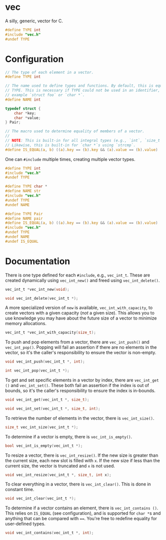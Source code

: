 # vec

A silly, generic, vector for C.

```c
#define TYPE int
#include "vec.h"
#undef TYPE
```

# Configuration

```c
// The type of each element in a vector.
#define TYPE int

// The name used to define types and functions. By default, this is equal to
// TYPE. This is necessary if TYPE could not be used in an identifier, for
// example `struct foo` or `char *`.
#define NAME int

typedef struct {
	char *key;
	char *value;
} Pair;

// The macro used to determine equality of members of a vector.
//
// NOTE: This is built-in for all integral types (e.g., `int`, `size_t`).
// Likewise, this is built-in for `char *`s using `strcmp`.
#define IS_EQUAL(a, b) ((a).key == (b).key && (a).value == (b).value)
```

One can `#include` multiple times, creating multiple vector types.

```c
#define TYPE int
#include "vec.h"
#undef TYPE

#define TYPE char *
#define NAME str
#include "vec.h"
#undef TYPE
#undef NAME

#define TYPE Pair
#define NAME pair
#define IS_EQUAL(a, b) ((a).key == (b).key && (a).value == (b).value)
#include "vec.h"
#undef TYPE
#undef NAME
#undef IS_EQUAL
```

# Documentation

There is one type defined for each `#include`, e.g., `vec_int_t`. These are
created dynamically using `vec_int_new()` and freed using
`vec_int_delete()`.

```c
vec_int_t *vec_int_new(void);

void vec_int_delete(vec_int_t *);
```

A more specialized version of `new` is available, `vec_int_with_capacity`, to
create vectors with a given capacity (*not* a given size). This allows you to
use knowledge you may have about the future size of a vector to minimize memory
allocations.

```c
vec_int_t *vec_int_with_capacity(size_t);
```

To push and pop elements from a vector, there are `vec_int_push()` and
`vec_int_pop()`. Popping will fail an assertion if there are no elements in
the vector, so it's the caller's responsibility to ensure the vector is
non-empty.

```c
void vec_int_push(vec_int_t *, int);

int vec_int_pop(vec_int_t *);
```

To get and set specific elements in a vector by index, there are `vec_int_get
()` and `vec_int_set()`. These both fail an assertion if the index is out of
bounds, so it's the caller's responsibility to ensure the index is
in-bounds.

```c
void vec_int_get(vec_int_t *, size_t);

void vec_int_set(vec_int_t *, size_t, int);
```

To retrieve the number of elements in the vector, there is `vec_int_size()`.

```c
size_t vec_int_size(vec_int_t *);
```

To determine if a vector is empty, there is `vec_int_is_empty()`.

```c
bool vec_int_is_empty(vec_int_t *);
```

To resize a vector, there is `vec_int_resize()`. If the new size is greater
than the current size, each new slot is filled with `x`. If the new size if
less than the current size, the vector is truncated and `x` is not used.

```c
void vec_int_resize(vec_int_t *, size_t, int x);
```

To clear everything in a vector, there is `vec_int_clear()`. This is done in
constant time.

```c
void vec_int_clear(vec_int_t *);
```

To determine if a vector contains an element, there is `vec_int_contains
()`. This relies on `IS_EQUAL` (see configuration), and is supported for
`char *`s and anything that can be compared with `==`. You're free to redefine
equality for user-defined types.

```c
void vec_int_contains(vec_int_t *, int);
```
